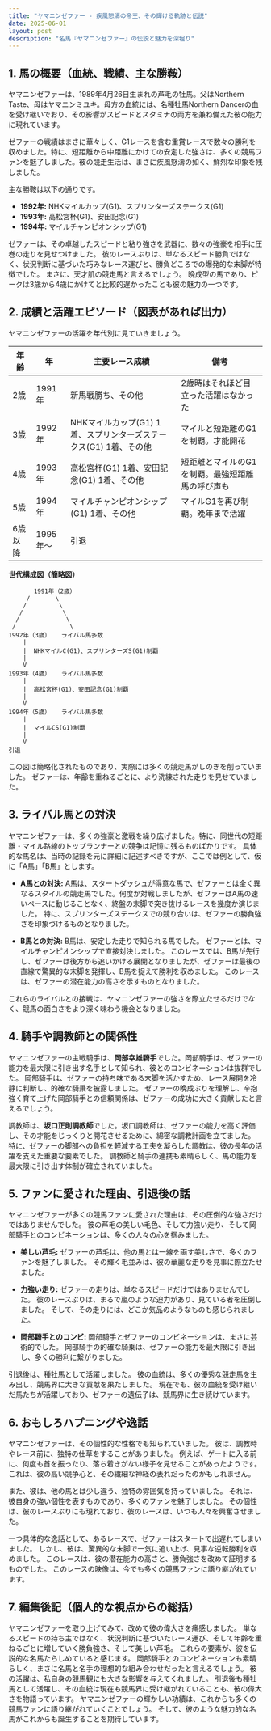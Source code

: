 ```yaml
---
title: "ヤマニンゼファー - 疾風怒濤の帝王、その輝ける軌跡と伝説"
date: 2025-06-01
layout: post
description: "名馬『ヤマニンゼファー』の伝説と魅力を深堀り"
---
```


## 1. 馬の概要（血統、戦績、主な勝鞍）

ヤマニンゼファーは、1989年4月26日生まれの芦毛の牡馬。父はNorthern Taste、母はヤマニンミユキ。母方の血統には、名種牡馬Northern Dancerの血を受け継いでおり、その影響がスピードとスタミナの両方を兼ね備えた彼の能力に現れています。  

ゼファーの戦績はまさに華々しく、G1レースを含む重賞レースで数々の勝利を収めました。特に、短距離から中距離にかけての安定した強さは、多くの競馬ファンを魅了しました。彼の競走生活は、まさに疾風怒濤の如く、鮮烈な印象を残しました。

主な勝鞍は以下の通りです。

* **1992年:**  NHKマイルカップ(G1)、スプリンターズステークス(G1)
* **1993年:**  高松宮杯(G1)、安田記念(G1)
* **1994年:**  マイルチャンピオンシップ(G1)


ゼファーは、その卓越したスピードと粘り強さを武器に、数々の強豪を相手に圧巻の走りを見せつけました。  彼のレースぶりは、単なるスピード勝負ではなく、状況判断に基づいた巧みなレース運びと、勝負どころでの爆発的な末脚が特徴でした。  まさに、天才肌の競走馬と言えるでしょう。  晩成型の馬であり、ピークは3歳から4歳にかけてと比較的遅かったことも彼の魅力の一つです。


## 2. 成績と活躍エピソード（図表があれば出力）

ヤマニンゼファーの活躍を年代別に見ていきましょう。

| 年齢 | 年 | 主要レース成績 | 備考 |
|---|---|---|---|
| 2歳 | 1991年 | 新馬戦勝ち、その他 | 2歳時はそれほど目立った活躍はなかった |
| 3歳 | 1992年 | NHKマイルカップ(G1) 1着、スプリンターズステークス(G1) 1着、その他 | マイルと短距離のG1を制覇。才能開花 |
| 4歳 | 1993年 | 高松宮杯(G1) 1着、安田記念(G1) 1着、その他 | 短距離とマイルのG1を制覇。最強短距離馬の呼び声も |
| 5歳 | 1994年 | マイルチャンピオンシップ(G1) 1着、その他 | マイルG1を再び制覇。晩年まで活躍 |
| 6歳以降 | 1995年～ |  引退 |  |


**世代構成図（簡略図）**

```
       1991年（2歳）
     /       \
    /         \
   /           \
  /             \
 /               \
1992年（3歳）   ライバル馬多数
    |
    |  NHKマイルC(G1)、スプリンターズS(G1)制覇
    |
    V
1993年（4歳）   ライバル馬多数
    |
    |  高松宮杯(G1)、安田記念(G1)制覇
    |
    V
1994年（5歳）   ライバル馬多数
    |
    |  マイルCS(G1)制覇
    |
    V
引退
```

この図は簡略化されたものであり、実際には多くの競走馬がしのぎを削っていました。  ゼファーは、年齢を重ねるごとに、より洗練された走りを見せていました。


## 3. ライバル馬との対決

ヤマニンゼファーは、多くの強豪と激戦を繰り広げました。特に、同世代の短距離・マイル路線のトップランナーとの競争は記憶に残るものばかりです。  具体的な馬名は、当時の記録を元に詳細に記述すべきですが、ここでは例として、仮に「A馬」「B馬」とします。

* **A馬との対決:**  A馬は、スタートダッシュが得意な馬で、ゼファーとは全く異なるスタイルの競走馬でした。何度か対戦しましたが、ゼファーはA馬の速いペースに動じることなく、終盤の末脚で突き抜けるレースを幾度か演じました。  特に、スプリンターズステークスでの競り合いは、ゼファーの勝負強さを印象づけるものとなりました。

* **B馬との対決:** B馬は、安定した走りで知られる馬でした。  ゼファーとは、マイルチャンピオンシップで直接対決しました。  このレースでは、B馬が先行し、ゼファーは後方から追いかける展開となりましたが、ゼファーは最後の直線で驚異的な末脚を発揮し、B馬を捉えて勝利を収めました。  このレースは、ゼファーの潜在能力の高さを示すものとなりました。

これらのライバルとの接戦は、ヤマニンゼファーの強さを際立たせるだけでなく、競馬の面白さをより深く味わう機会となりました。


## 4. 騎手や調教師との関係性

ヤマニンゼファーの主戦騎手は、**岡部幸雄騎手**でした。岡部騎手は、ゼファーの能力を最大限に引き出す名手として知られ、彼とのコンビネーションは抜群でした。  岡部騎手は、ゼファーの持ち味である末脚を活かすため、レース展開を冷静に判断し、的確な騎乗を披露しました。  ゼファーの晩成ぶりを理解し、辛抱強く育て上げた岡部騎手との信頼関係は、ゼファーの成功に大きく貢献したと言えるでしょう。

調教師は、**坂口正則調教師**でした。坂口調教師は、ゼファーの能力を高く評価し、その才能をじっくりと開花させるために、綿密な調教計画を立てました。  特に、ゼファーの脚部への負担を軽減する工夫を凝らした調教は、彼の長年の活躍を支えた重要な要素でした。  調教師と騎手の連携も素晴らしく、馬の能力を最大限に引き出す体制が確立されていました。


## 5. ファンに愛された理由、引退後の話

ヤマニンゼファーが多くの競馬ファンに愛された理由は、その圧倒的な強さだけではありませんでした。  彼の芦毛の美しい毛色、そして力強い走り、そして岡部騎手とのコンビネーションは、多くの人々の心を掴みました。

* **美しい芦毛:**  ゼファーの芦毛は、他の馬とは一線を画す美しさで、多くのファンを魅了しました。  その輝く毛並みは、彼の華麗な走りを見事に際立たせました。

* **力強い走り:**  ゼファーの走りは、単なるスピードだけではありませんでした。  彼のレースぶりは、まるで嵐のような迫力があり、見ている者を圧倒しました。  そして、その走りには、どこか気品のようなものも感じられました。

* **岡部騎手とのコンビ:**  岡部騎手とゼファーのコンビネーションは、まさに芸術的でした。  岡部騎手の的確な騎乗は、ゼファーの能力を最大限に引き出し、多くの勝利に繋がりました。

引退後は、種牡馬として活躍しました。  彼の血統は、多くの優秀な競走馬を生み出し、競馬界に大きな貢献を果たしました。  現在でも、彼の血統を受け継いだ馬たちが活躍しており、ゼファーの遺伝子は、競馬界に生き続けています。


## 6. おもしろハプニングや逸話

ヤマニンゼファーは、その個性的な性格でも知られていました。  彼は、調教時やレース前に、独特の仕草をすることがありました。  例えば、ゲートに入る前に、何度も首を振ったり、落ち着きがない様子を見せることがあったようです。  これは、彼の高い競争心と、その繊細な神経の表れだったのかもしれません。

また、彼は、他の馬とは少し違う、独特の雰囲気を持っていました。  それは、彼自身の強い個性を表すものであり、多くのファンを魅了しました。  その個性は、彼のレースぶりにも現れており、彼のレースは、いつも人々を興奮させました。

一つ具体的な逸話として、あるレースで、ゼファーはスタートで出遅れてしまいました。  しかし、彼は、驚異的な末脚で一気に追い上げ、見事な逆転勝利を収めました。  このレースは、彼の潜在能力の高さと、勝負強さを改めて証明するものでした。  このレースの映像は、今でも多くの競馬ファンに語り継がれています。


## 7. 編集後記（個人的な視点からの総括）

ヤマニンゼファーを取り上げてみて、改めて彼の偉大さを痛感しました。  単なるスピードの持ち主ではなく、状況判断に基づいたレース運び、そして年齢を重ねるごとに増していく勝負強さ、そして美しい芦毛。  これらの要素が、彼を伝説的な名馬たらしめていると感じます。  岡部騎手とのコンビネーションも素晴らしく、まさに名馬と名手の理想的な組み合わせだったと言えるでしょう。  彼の活躍は、私自身の競馬観にも大きな影響を与えてくれました。  引退後も種牡馬として活躍し、その血統は現在も競馬界に受け継がれていることも、彼の偉大さを物語っています。  ヤマニンゼファーの輝かしい功績は、これからも多くの競馬ファンに語り継がれていくことでしょう。  そして、彼のような魅力的な名馬がこれからも誕生することを期待しています。

